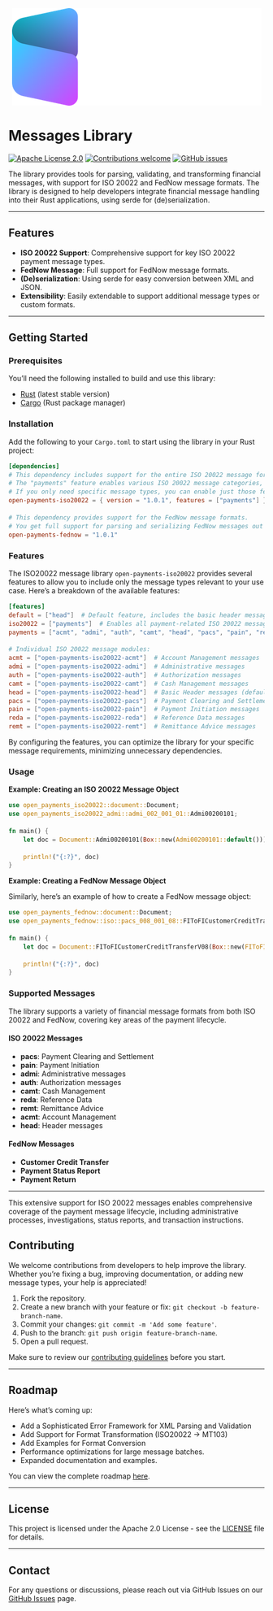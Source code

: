 <p align="center">
  <img src="https://raw.githubusercontent.com/Open-Payments/.github/refs/heads/main/profile/logo-white.png" />
</p>

# Messages Library

[![Apache License 2.0](https://img.shields.io/badge/License-Apache%202.0-blue.svg)](http://www.apache.org/licenses/LICENSE-2.0)
[![Contributions welcome](https://img.shields.io/badge/contributions-welcome-brightgreen.svg)](CONTRIBUTING.md)
[![GitHub issues](https://img.shields.io/github/issues/Open-Payments/messages)](https://github.com/Open-Payments/iso20022-rs/issues)

The library provides tools for parsing, validating, and transforming financial messages, with support for ISO 20022 and FedNow message formats. The library is designed to help developers integrate financial message handling into their Rust applications, using serde for (de)serialization.

---

## Features

- **ISO 20022 Support**: Comprehensive support for key ISO 20022 payment message types.
- **FedNow Message**: Full support for FedNow message formats.
- **(De)serialization**: Using serde for easy conversion between XML and JSON.
- **Extensibility**: Easily extendable to support additional message types or custom formats.

---

## Getting Started

### Prerequisites

You’ll need the following installed to build and use this library:

- [Rust](https://www.rust-lang.org/tools/install) (latest stable version)
- [Cargo](https://doc.rust-lang.org/cargo/getting-started/installation.html) (Rust package manager)

### Installation

Add the following to your `Cargo.toml` to start using the library in your Rust project:

```toml
[dependencies]
# This dependency includes support for the entire ISO 20022 message formats.
# The "payments" feature enables various ISO 20022 message categories, such as pacs, pain, camt, etc.
# If you only need specific message types, you can enable just those features (e.g., "pacs", "pain").
open-payments-iso20022 = { version = "1.0.1", features = ["payments"] }

# This dependency provides support for the FedNow message formats.
# You get full support for parsing and serializing FedNow messages out of the box.
open-payments-fednow = "1.0.1"
```

### Features

The ISO20022 message library `open-payments-iso20022` provides several features to allow you to include only the message types relevant to your use case. Here’s a breakdown of the available features:

```toml
[features]
default = ["head"]  # Default feature, includes the basic header message.
iso20022 = ["payments"]  # Enables all payment-related ISO 20022 messages.
payments = ["acmt", "admi", "auth", "camt", "head", "pacs", "pain", "reda", "remt"]  # Includes all payments-related ISO 20022 message types.

# Individual ISO 20022 message modules:
acmt = ["open-payments-iso20022-acmt"]  # Account Management messages
admi = ["open-payments-iso20022-admi"]  # Administrative messages
auth = ["open-payments-iso20022-auth"]  # Authorization messages
camt = ["open-payments-iso20022-camt"]  # Cash Management messages
head = ["open-payments-iso20022-head"]  # Basic Header messages (default)
pacs = ["open-payments-iso20022-pacs"]  # Payment Clearing and Settlement messages
pain = ["open-payments-iso20022-pain"]  # Payment Initiation messages
reda = ["open-payments-iso20022-reda"]  # Reference Data messages
remt = ["open-payments-iso20022-remt"]  # Remittance Advice messages
```

By configuring the features, you can optimize the library for your specific message requirements, minimizing unnecessary dependencies.

### Usage

**Example: Creating an ISO 20022 Message Object**
```rust
use open_payments_iso20022::document::Document;
use open_payments_iso20022_admi::admi_002_001_01::Admi00200101;

fn main() {
    let doc = Document::Admi00200101(Box::new(Admi00200101::default()));

    println!("{:?}", doc)
}
```

**Example: Creating a FedNow Message Object**

Similarly, here’s an example of how to create a FedNow message object:

```rust
use open_payments_fednow::document::Document;
use open_payments_fednow::iso::pacs_008_001_08::FIToFICustomerCreditTransferV08;

fn main() {
    let doc = Document::FIToFICustomerCreditTransferV08(Box::new(FIToFICustomerCreditTransferV08::default()));

    println!("{:?}", doc)
}
```

### Supported Messages

The library supports a variety of financial message formats from both ISO 20022 and FedNow, covering key areas of the payment lifecycle.

#### ISO 20022 Messages
- **pacs**: Payment Clearing and Settlement
- **pain**: Payment Initiation
- **admi**: Administrative messages
- **auth**: Authorization messages
- **camt**: Cash Management
- **reda**: Reference Data
- **remt**: Remittance Advice
- **acmt**: Account Management
- **head**: Header messages

#### FedNow Messages
- **Customer Credit Transfer**
- **Payment Status Report**
- **Payment Return**

---

This extensive support for ISO 20022 messages enables comprehensive coverage of the payment message lifecycle, including administrative processes, investigations, status reports, and transaction instructions.

## Contributing

We welcome contributions from developers to help improve the library. Whether you’re fixing a bug, improving documentation, or adding new message types, your help is appreciated!

1. Fork the repository.
2. Create a new branch with your feature or fix: `git checkout -b feature-branch-name`.
3. Commit your changes: `git commit -m 'Add some feature'`.
4. Push to the branch: `git push origin feature-branch-name`.
5. Open a pull request.

Make sure to review our [contributing guidelines](CONTRIBUTING.md) before you start.

---

## Roadmap

Here’s what’s coming up:

- Add a Sophisticated Error Framework for XML Parsing and Validation
- Add Support for Format Transformation (ISO20022 -> MT103)
- Add Examples for Format Conversion
- Performance optimizations for large message batches.
- Expanded documentation and examples.

You can view the complete roadmap [here](ROADMAP.md).

---

## License

This project is licensed under the Apache 2.0 License - see the [LICENSE](LICENSE) file for details.

---

## Contact

For any questions or discussions, please reach out via GitHub Issues on our [GitHub Issues](https://github.com/Open-Payments/iso20022-rs/issues) page.
